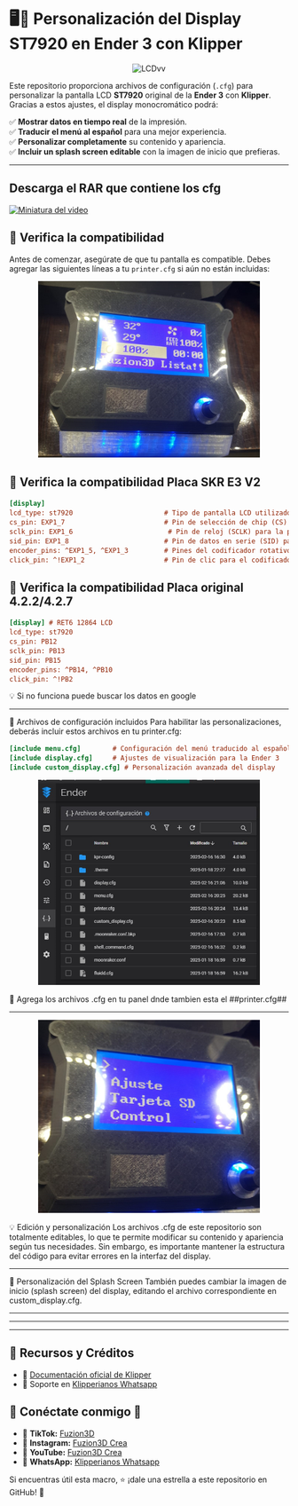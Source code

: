 # 🖥️🔧 Personalización del Display ST7920 en Ender 3 con Klipper


<p align="center">
  <img src="gife.gif" alt="LCDvv" width="700"/>
</p>

Este repositorio proporciona archivos de configuración (`.cfg`) para personalizar la pantalla LCD **ST7920** original de la **Ender 3** con **Klipper**. Gracias a estos ajustes, el display monocromático podrá:

✅ **Mostrar datos en tiempo real** de la impresión.  
✅ **Traducir el menú al español** para una mejor experiencia.  
✅ **Personalizar completamente** su contenido y apariencia.  
✅ **Incluir un splash screen editable** con la imagen de inicio que prefieras.  

---
## Descarga el RAR que contiene los cfg
[![Miniatura del video](rae.jpg)](cfg-s.rar)


## 📌 Verifica la compatibilidad  

Antes de comenzar, asegúrate de que tu pantalla es compatible. Debes agregar las siguientes líneas a tu `printer.cfg` si aún no están incluidas:

<p align="center">
  <img src="fbd.jfif" alt="LCjkD" width="400"/>
</p>


## 📌 Verifica la compatibilidad  Placa SKR E3 V2
```ini
[display]
lcd_type: st7920                       # Tipo de pantalla LCD utilizado
cs_pin: EXP1_7                         # Pin de selección de chip (CS) para la pantalla
sclk_pin: EXP1_6                        # Pin de reloj (SCLK) para la pantalla
sid_pin: EXP1_8                        # Pin de datos en serie (SID) para la pantalla
encoder_pins: ^EXP1_5, ^EXP1_3         # Pines del codificador rotativo para el control del menú
click_pin: ^!EXP1_2                    # Pin de clic para el codificador (botón)
```

## 📌 Verifica la compatibilidad  Placa original 4.2.2/4.2.7
```ini
[display] # RET6 12864 LCD
lcd_type: st7920
cs_pin: PB12
sclk_pin: PB13
sid_pin: PB15
encoder_pins: ^PB14, ^PB10
click_pin: ^!PB2
```
💡 Si no funciona puede buscar los datos en google

---

📂 Archivos de configuración incluidos
Para habilitar las personalizaciones, deberás incluir estos archivos en tu printer.cfg:

```ini
[include menu.cfg]        # Configuración del menú traducido al español
[include display.cfg]     # Ajustes de visualización para la Ender 3
[include custom_display.cfg] # Personalización avanzada del display

```
<p align="center">
  <img src="jij.png" alt="LCDdvvd" width="400"/>
</p>

📂 Agrega los archivos .cfg en tu panel dnde tambien esta el ##printer.cfg##

---

<p align="center">
  <img src="gn.jfif" alt="LCDdd" width="400"/>
</p>


💡 Edición y personalización
Los archivos .cfg de este repositorio son totalmente editables, lo que te permite modificar su contenido y apariencia según tus necesidades. Sin embargo, es importante mantener la estructura del código para evitar errores en la interfaz del display.

---

🎨 Personalización del Splash Screen
También puedes cambiar la imagen de inicio (splash screen) del display, editando el archivo correspondiente en custom_display.cfg.

---
---
---

## 🔗 Recursos y Créditos
- 📄 [Documentación oficial de Klipper](https://www.klipper3d.org/)
- 💬 Soporte en [Klipperianos Whatsapp](https://chat.whatsapp.com/IHaUnmBsNPnJ1kDIenCrmT)

## 📢 Conéctate conmigo 📢

- 🔗 **TikTok:** [Fuzion3D](https://www.tiktok.com/@fuzion3d)
- 📸 **Instagram:** [Fuzion3D Crea](https://www.instagram.com/fuzion3dcrea)
- 🎥 **YouTube:** [Fuzion3D Crea](https://youtube.com/@fuzion3dcrea)
- 💬 **WhatsApp:** [Klipperianos Whatsapp](https://chat.whatsapp.com/IHaUnmBsNPnJ1kDIenCrmT)

Si encuentras útil esta macro, ⭐ ¡dale una estrella a este repositorio en GitHub! 🚀
